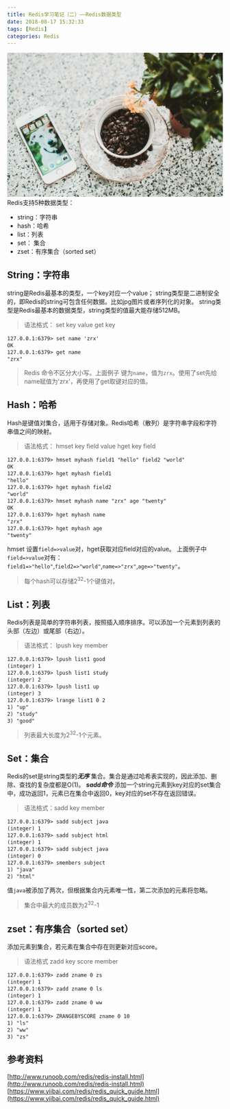```yaml
---
title: Redis学习笔记（二）——Redis数据类型
date: 2018-08-17 15:32:33
tags: [Redis]
categories: Redis
---
```

![Redis picture](redis-study-2/redis-2.jpg)
Redis支持5种数据类型：
- string：字符串
- hash：哈希
- list：列表
- set： 集合
- zset：有序集合（sorted set） 

## String：字符串
string是Redis最基本的类型，一个key对应一个value；
string类型是二进制安全的，即Redis的string可包含任何数据。比如jpg图片或者序列化的对象。
string类型是Redis最基本的数据类型，string类型的值最大能存储512MB。
> 语法格式：
set key value
get key

```
127.0.0.1:6379> set name 'zrx'
OK
127.0.0.1:6379> get name
"zrx"
```
> Redis 命令不区分大小写。上面例子 键为`name`，值为`zrx`。使用了set先给name赋值为'zrx'，再使用了get取键对应的值。  

<!-- more -->

## Hash：哈希
Hash是键值对集合，适用于存储对象。Redis哈希（散列）是字符串字段和字符串值之间的映射。
> 语法格式：
hmset key field value
hget key field

```
127.0.0.1:6379> hmset myhash field1 "hello" field2 "world"
OK
127.0.0.1:6379> hget myhash field1
"hello"
127.0.0.1:6379> hget myhash field2
"world"
127.0.0.1:6379> hmset myhash name "zrx" age "twenty"
OK
127.0.0.1:6379> hget myhash name
"zrx"
127.0.0.1:6379> hget myhash age
"twenty"
```

hmset 设置`field=>value`对，hget获取对应field对应的value。
上面例子中`field=>value`对有：
`field1=>"hello"`,`field2=>"world"`,`name=>"zrx"`,`age=>"twenty"`。
> 每个hash可以存储2<sup>32</sup>-1个键值对。

## List：列表
Redis列表是简单的字符串列表，按照插入顺序排序。可以添加一个元素到列表的头部（左边）或尾部（右边）。
> 语法格式：
lpush key member

```
127.0.0.1:6379> lpush list1 good
(integer) 1
127.0.0.1:6379> lpush list1 study
(integer) 2
127.0.0.1:6379> lpush list1 up
(integer) 3
127.0.0.1:6379> lrange list1 0 2
1) "up"
2) "study"
3) "good"
```

> 列表最大长度为2<sup>32</sup>-1个元素。
## Set：集合
Redis的set是string类型的***无序*** 集合。集合是通过哈希表实现的，因此添加、删除、查找的复杂度都是O(1)。
***sadd命令***
添加一个string元素到key对应的set集合中，成功返回1，元素已在集合中返回0，key对应的set不存在返回错误。
> 语法格式：sadd key member  

```
127.0.0.1:6379> sadd subject java
(integer) 1
127.0.0.1:6379> sadd subject html
(integer) 1
127.0.0.1:6379> sadd subject java
(integer) 0
127.0.0.1:6379> smembers subject
1) "java"
2) "html"
```
值`java`被添加了两次，但根据集合内元素唯一性，第二次添加的元素将忽略。
> 集合中最大的成员数为2<sup>32</sup>-1
## zset：有序集合（sorted set）
添加元素到集合，若元素在集合中存在则更新对应score。
> 语法格式
zadd key score member  

```
127.0.0.1:6379> zadd zname 0 zs
(integer) 1
127.0.0.1:6379> zadd zname 0 ls
(integer) 1
127.0.0.1:6379> zadd zname 0 ww
(integer) 1
127.0.0.1:6379> ZRANGEBYSCORE zname 0 10
1) "ls"
2) "ww"
3) "zs"
```
## 参考资料
[http://www.runoob.com/redis/redis-install.html](http://www.runoob.com/redis/redis-install.html)
[https://www.yiibai.com/redis/redis_quick_guide.html](https://www.yiibai.com/redis/redis_quick_guide.html)

